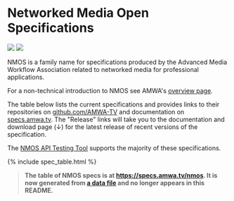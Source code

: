 # Networked Media Open Specifications

<a href="https://github.com/AMWA-TV/nmos/actions?query=workflow%3ALint"><img src="https://github.com/AMWA-TV/nmos/workflows/Lint/badge.svg"/></a> 
<a href="https://github.com/AMWA-TV/nmos/actions?query=workflow%3ARender"><img src="https://github.com/AMWA-TV/nmos/workflows/Render/badge.svg"/></a> 

<!-- INTRO-START -->

NMOS is a family name for specifications produced by the Advanced Media Workflow Association related to networked media for professional applications.

For a non-technical introduction to NMOS see AMWA's [overview page](https://www.amwa.tv/nmos-overview).

The table below lists the current specifications and provides links to their repositories on [github.com/AMWA-TV](https://github.com/AMWA-TV) and documentation on [specs.amwa.tv](https://specs.amwa.tv). The "Release" links will take you to the documentation and download page (↓) for the latest release of recent versions of the specification.

The [NMOS API Testing Tool](https://specs.amwa.tv/nmos-testing) supports the majority of these specifications.

{% include spec_table.html %}

<!-- INTRO-END -->

> **The table of NMOS specs is at <https://specs.amwa.tv/nmos>.  It is now generated from [a data file](.render/_data/specs.yml) and no longer appears in this README.**
